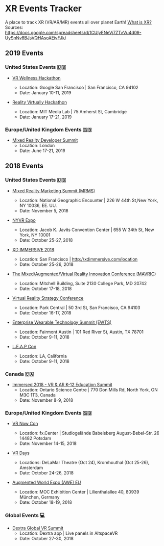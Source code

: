 # XR Events Tracker
A place to track XR (VR/AR/MR) events all over planet Earth! [What is XR?](https://medium.com/@northof41/what-really-is-the-difference-between-ar-mr-vr-xr-35bed1da1a4e)  
Sources: https://docs.google.com/spreadsheets/d/1CUIyENeVj7ZTvVu4d09-UySnNv8BJsVQHAsoAEivFJk/

## 2019 Events
### United States Events 🇺🇸
- [VR Wellness Hackathon](https://www.eventbrite.com/e/2nd-annual-vr-wellness-hackathon-tickets-51770488926)
  - Location: Google San Francisco | San Francisco, CA 94102
  - Date: January 10-11, 2019

- [Reality Virtually Hackathon](https://realityvirtuallyhack.com/)
  - Location: MIT Media Lab | 75 Amherst St, Cambridge
  - Date: January 17-21, 2019

### Europe/United Kingdom Events 🇬🇧

- [Mixed Reality Developer Summit](http://mrdevsummit.com/)
  - Location: London 
  - Date: June 17-21, 2019

## 2018 Events

### United States Events 🇺🇸
- [Mixed Reality Marketing Summit (MRMS)](https://exmalatam.com/exus/)
  - Location: National Geographic Encounter | 226 W 44th St,New York, NY 10036, EE. UU.
  - Date: November 5, 2018

- [NYVR Expo](https://www.nyvrexpo.com/)
  - Location: Jacob K. Javits Convention Center | 655 W 34th St, New York, NY 10001
  - Date: October 25-27, 2018
  
- [XD IMMERSIVE 2018](http://xdimmersive.com/)
  - Location: San Francisco | http://xdimmersive.com/location
  - Date: October 25-26, 2018

- [The Mixed/Augmented/Virtual Reality Innovation Conference (MAVRIC)](https://mavric.umd.edu/mavric-conference-2018)
  - Location: Mitchell Building, Suite 2130 College Park, MD 20742 
  - Date: October 17-18, 2018
  
- [Virtual Reality Strategy Conference](https://greenlightinsights.com/events/vrs-2018/)
  - Location: Park Central | 50 3rd St, San Francisco, CA 94103
  - Date: October 16-17, 2018
  
- [Enterprise Wearable Technology Summit (EWTS)](https://brainxchange.io/events/ewts-2018/)
  - Location: Fairmont Austin | 101 Red River St, Austin, TX 78701
  - Date: October 9-11, 2018  
  
- [L.E.A.P Con](https://www.magicleap.com/leapcon)
  - Location: LA, California
  - Date: October 9-11, 2018

### Canada 🇨🇦
- [Immersed 2018 - VR & AR K-12 Education Summit](https://tifca.com/immersed-2018/)
  - Location: Ontario Science Centre | 770 Don Mills Rd, North York, ON M3C 1T3, Canada
  - Date: November 8-9, 2018

### Europe/United Kingdom Events 🇬🇧
- [VR Now Con](http://www.vrnowcon.io/)
  - Location: fx.Center | Studiogelände Babelsberg August-Bebel-Str. 26 14482 Potsdam
  - Date: November 14-15, 2018

- [VR Days](http://vrdays.co/)
  - Locations: DeLaMar Theatre (Oct 24), Kromhouthal (Oct 25-26), Amsterdam
  - Date: October 24-26, 2018
  
- [Augmented World Expo (AWE) EU](https://eu.augmentedworldexpo.com/)
  - Location: MOC Exhibition Center | Lilienthalallee 40, 80939 München, Germany
  - Date: October 18-19, 2018

### Global Events 💻
- [Dextra Global VR Summit](https://www.dextra.com/globalvrsummit)
  - Location: Dextra app | Live panels in AltspaceVR
  - Date: October 27-30, 2018
